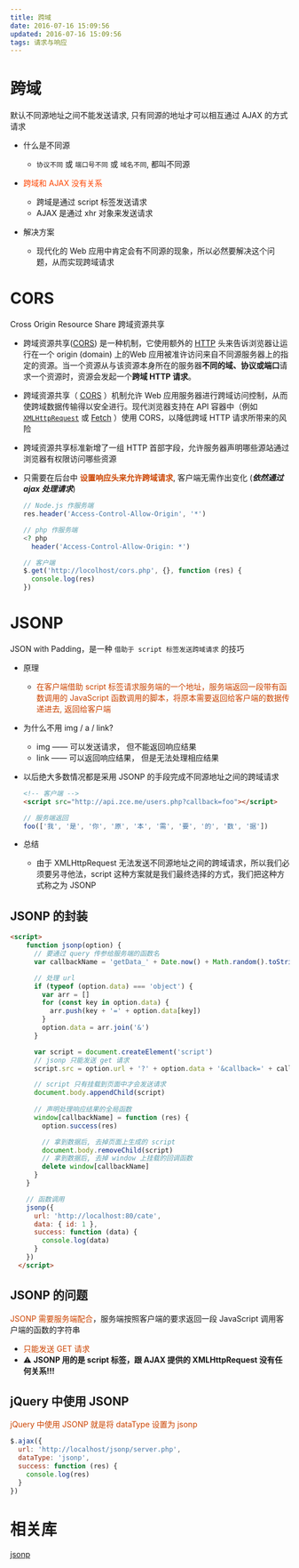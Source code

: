 ```yaml
---
title: 跨域
date: 2016-07-16 15:09:56
updated: 2016-07-16 15:09:56
tags: 请求与响应
---
```

# 跨域

默认不同源地址之间不能发送请求, 只有同源的地址才可以相互通过 AJAX 的方式请求

- 什么是不同源
  - `协议不同` 或 `端口号不同` 或 `域名不同`, 都叫不同源
- <font color="#f40">跨域和 AJAX 没有关系</font>
  - 跨域是通过 script 标签发送请求
  - AJAX 是通过 xhr 对象来发送请求

- 解决方案
  - 现代化的 Web 应用中肯定会有不同源的现象，所以必然要解决这个问题，从而实现跨域请求

<!--more-->
# CORS

Cross Origin Resource Share 跨域资源共享
- 跨域资源共享([CORS](https://developer.mozilla.org/en-US/docs/Glossary/CORS)) 是一种机制，它使用额外的 [HTTP](https://developer.mozilla.org/en-US/docs/Glossary/HTTP) 头来告诉浏览器让运行在一个 origin (domain) 上的Web 应用被准许访问来自不同源服务器上的指定的资源。当一个资源从与该资源本身所在的服务器**不同的域、协议或端口**请求一个资源时，资源会发起一个**跨域 HTTP 请求**。
- 跨域资源共享（ [CORS](https://developer.mozilla.org/en-US/docs/Glossary/CORS) ）机制允许 Web 应用服务器进行跨域访问控制，从而使跨域数据传输得以安全进行。现代浏览器支持在 API 容器中（例如 [`XMLHttpRequest`](https://developer.mozilla.org/zh-CN/docs/Web/API/XMLHttpRequest) 或 [Fetch](https://developer.mozilla.org/en-US/docs/Web/API/Fetch_API) ）使用 CORS，以降低跨域 HTTP 请求所带来的风险
- 跨域资源共享标准新增了一组 HTTP 首部字段，允许服务器声明哪些源站通过浏览器有权限访问哪些资源
- 只需要在后台中 <font color=#c40>**设置响应头来允许跨域请求**</font>, 客户端无需作出变化 (***依然通过 ajax 处理请求***)

  ```js
  // Node.js 作服务端
  res.header('Access-Control-Allow-Origin', '*')
  ```

  ```php
  // php 作服务端
  <? php
    header('Access-Control-Allow-Origin: *')
  
  ```

  ```js
  // 客户端
  $.get('http://locolhost/cors.php', {}, function (res) {
    console.log(res)
  })
  ```

# JSONP

JSON with Padding，是一种 `借助于 script 标签发送跨域请求` 的技巧

- 原理
  - <font color=#c40>在客户端借助 script 标签请求服务端的一个地址，服务端返回一段带有函数调用的 JavaScript 函数调用的脚本，将原本需要返回给客户端的数据传递进去, 返回给客户端</font>
- 为什么不用 img / a / link?
  - img —— 可以发送请求， 但不能返回响应结果
  - link —— 可以返回响应结果， 但是无法处理相应结果
- 以后绝大多数情况都是采用 JSONP 的手段完成不同源地址之间的跨域请求
  ```html
  <!-- 客户端 -->
  <script src="http://api.zce.me/users.php?callback=foo"></script>
  ```
  ```js
  // 服务端返回
  foo(['我', '是', '你', '原', '本', '需', '要', '的', '数', '据'])
  ```

- 总结
  - 由于 XMLHttpRequest 无法发送不同源地址之间的跨域请求，所以我们必须要另寻他法，script 这种方案就是我们最终选择的方式，我们把这种方式称之为 JSONP

## JSONP 的封装
```html
<script>
    function jsonp(option) {
      // 要通过 query 传参给服务端的函数名
      var callbackName = 'getData_' + Date.now() + Math.random().toString().substr(2, 5) 

      // 处理 url
      if (typeof (option.data) === 'object') {
        var arr = []
        for (const key in option.data) {
          arr.push(key + '=' + option.data[key])
        }
        option.data = arr.join('&')
      }

      var script = document.createElement('script')
      // jsonp 只能发送 get 请求
      script.src = option.url + '?' + option.data + '&callback=' + callbackName

      // script 只有挂载到页面中才会发送请求
      document.body.appendChild(script)
      
      // 声明处理响应结果的全局函数
      window[callbackName] = function (res) {
        option.success(res) 

        // 拿到数据后, 去掉页面上生成的 script
        document.body.removeChild(script)
        // 拿到数据后, 去掉 window 上挂载的回调函数
        delete window[callbackName]
      }
    }

    // 函数调用
    jsonp({
      url: 'http://localhost:80/cate',
      data: { id: 1 },
      success: function (data) {
        console.log(data)
      }
    })
  </script>
```

## JSONP 的问题

<font color=#c40>JSONP 需要服务端配合</font>，服务端按照客户端的要求返回一段 JavaScript 调用客户端的函数的字符串

- <font color=#c40>只能发送 GET 请求</font>
- ⚠️ **JSONP 用的是 script 标签，跟 AJAX 提供的 XMLHttpRequest 没有任何关系!!!**

## jQuery 中使用 JSONP

<font color=#c40>jQuery 中使用 JSONP 就是将 dataType 设置为 jsonp</font>
```js
$.ajax({
  url: 'http://localhost/jsonp/server.php',
  dataType: 'jsonp',
  success: function (res) {
    console.log(res)
  }
})
```

# 相关库
[jsonp](https://github.com/webmodules/jsonp)

